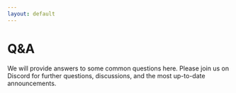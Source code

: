 ```yaml
---
layout: default
---
```


# Q&A
We will provide answers to some common questions here. Please join us on Discord for further questions, discussions, and the most up-to-date announcements.




